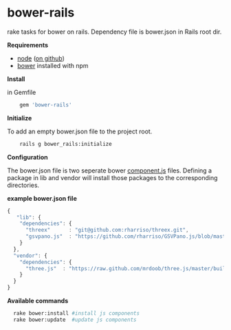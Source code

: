 bower-rails
===========

rake tasks for bower on rails. Dependency file is bower.json in Rails root dir.

**Requirements**

* [node](http://nodejs.org) ([on github](https://github.com/joyent/node))
* [bower](https://github.com/twitter/bow) installed with npm

**Install**

in Gemfile

``` Ruby
	gem 'bower-rails'
```

**Initialize**

To add an empty bower.json file to the project root.

``` Bash
	rails g bower_rails:initialize
```


**Configuration**

The bower.json file is two seperate bower [component.js](https://github.com/twitter/bower#defining-a-package) files. Defining a package in lib and vendor will install those packages to the corresponding directories.

**example bower.json file**

``` javascript
{
   "lib": {
    "dependencies": {
      "threex"      : "git@github.com:rharriso/threex.git",
      "gsvpano.js"  : "https://github.com/rharriso/GSVPano.js/blob/master/src/GSVPano.js"  
    }    
  },
  "vendor": {
    "dependencies": {
      "three.js"  : "https://raw.github.com/mrdoob/three.js/master/build/three.js"
    }
  }
}
```


**Available commands**

``` bash
  rake bower:install #install js components
  rake bower:update  #update js components
```